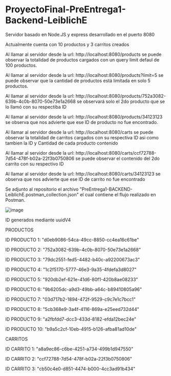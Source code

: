 # ProyectoFinal-PreEntrega1-Backend-LeiblichE


Servidor basado en Node.JS y express desarrollado en el puerto 8080

Actualmente cuenta con 10 productos y 3 carritos creados

Al llamar al servidor desde la url: http://localhost:8080/products se puede observar la totalidad de productos cargados con un query limit defaul de 100 productos.

Al llamar al servidor desde la url: http://localhost:8080/products?limit=5 se puede observar que la cantidad de productos está limitada en solo 5 productos.

Al llamar al servidor desde la url: http://localhost:8080/products/752a3082-639b-4c0b-8070-50e73e1a2668 se observará solo el 2do producto que se lo llamó con su respectiba ID

Al llamar al servidor desde la url: http://localhost:8080/products/34123123 se observa que nos advierte que ese ID de producto no fue encontrado.

Al llamar al servidor desde la url: http://localhost:8080/carts se puede observar la totalidad de carritos cargados con su respectiva ID asi como tambien la ID y Cantidad de cada producto contenido

Al llamar al servidor desde la url: http://localhost:8080/carts/ccf72788-7d54-478f-b02a-22f3b0750806 se puede observar el contenido del 2do carrito con su respectivo ID

Al llamar al servidor desde la url: http://localhost:8080/carts/34123123 se observa que nos advierte que ese ID de carrito no fue encontrado


Se adjunto al repositorio el archivo "PreEntrega1-BACKEND-LeiblichE.postman_collection.json" el cual contiene el flujo realizado en Postman.

![image](https://github.com/EzequielLeiblich/ProyectoFinal-PreEntrega1-Backend-LeiblichE/assets/113488651/68b0d0d5-8cfc-47ae-b5fc-69fc96738771)




ID generados mediante uuidV4

PRODUCTOS


ID PRODUCTO 1: "d0eb9086-54ca-49cc-8850-cc4ea16c61be"

ID PRODUCTO 2: "752a3082-639b-4c0b-8070-50e73e1a2668"

ID PRODUCTO 3: "79dc2551-fed5-4482-b40c-a92200673ac3"

ID PRODUCTO 4: "1c2f5170-5777-46e3-9a35-4fdefa3d8027"

ID PRODUCTO 5: "920db2ef-621e-41d6-80f1-420b8ae08233"

ID PRODUCTO 6: "9b6205dc-a9d3-49bb-a64c-b89410805a96"

ID PRODUCTO 7: "03d717b2-1894-472f-9529-c9c7e1c7bcc1"

ID PRODUCTO 8: "5cb368e9-3a4f-4116-869a-e25eed732d44"

ID PRODUCTO 9: "a2fbfdd7-dcc3-433d-8182-efda12bec24e"

ID PRODUCTO 10: "b9a5c2cf-10eb-4915-b126-afba81ad10de"



CARRITOS



ID CARRITO 1: "a8a9ec86-c6be-4251-a734-499b1d947550"

ID CARRITO 2: "ccf72788-7d54-478f-b02a-22f3b0750806"

ID CARRITO 3: "cb50c4e0-d851-4474-b000-4cc3ad91b434"
